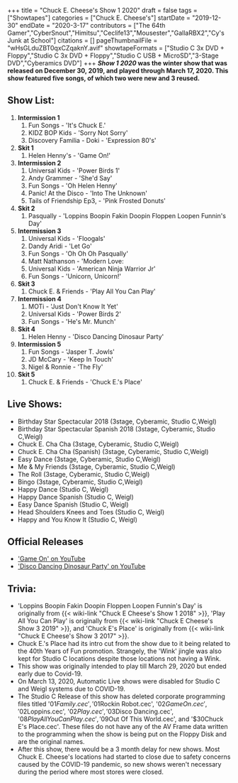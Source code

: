 +++
title = "Chuck E. Cheese's Show 1 2020"
draft = false
tags = ["Showtapes"]
categories = ["Chuck E. Cheese's"]
startDate = "2019-12-30"
endDate = "2020-3-17"
contributors = ["The 64th Gamer","CyberSnout","Himitsu","Ceclife13","Mousester","GallaRBX2","Cy's Junk at School"]
citations = []
pageThumbnailFile = "wHsGLduZBT0qxCZqaknY.avif"
showtapeFormats = ["Studio C 3x DVD + Floppy","Studio C 3x DVD + Floppy","Studio C USB + MicroSD","3-Stage DVD","Cyberamics DVD"]
+++
***Show 1 2020* was the winter show that was released on December 30, 2019, and played through March 17, 2020. This show featured five songs, of which two were new and 3 reused.**

## Show List:

1.  **Intermission 1**
    1.  Fun Songs - 'It's Chuck E.'
    2.   KIDZ BOP Kids - 'Sorry Not Sorry'
    3.   Discovery Familia - Doki - 'Expression 80's'
2.  **Skit 1**
    1.  Helen Henny's - 'Game On!'
3.  **Intermission 2**
    1.   Universal Kids - 'Power Birds 1'
    2.   Andy Grammer - 'She'd Say'
    3.  Fun Songs - 'Oh Helen Henny'
    4.   Panic! At the Disco - 'Into The Unknown'
    5.   Tails of Friendship Ep3, - 'Pink Frosted Donuts'
4.  **Skit 2**
    1.  Pasqually - 'Loppins Boopin Fakin Doopin Floppen Loopen Funnin's Day'
5.  **Intermission 3**
    1.   Universal Kids - 'Floogals'
    2.   Dandy Aridi - 'Let Go'
    3.  Fun Songs - 'Oh Oh Oh Pasqually'
    4.   Matt Nathanson - 'Modern Love:
    5.   Universal Kids - 'American Ninja Warrior Jr'
    6.  Fun Songs - 'Unicorn, Unicorn!'
6.  **Skit 3**
    1.  Chuck E. & Friends - 'Play All You Can Play'
7.  **Intermission 4**
    1.   MOTi - 'Just Don't Know It Yet'
    2.   Universal Kids - 'Power Birds 2'
    3.  Fun Songs - 'He's Mr. Munch'
8.  **Skit 4**
    1.  Helen Henny - 'Disco Dancing Dinosaur Party'
9.  **Intermission 5**
    1.  Fun Songs - 'Jasper T. Jowls'
    2.  JD McCary - 'Keep In Touch'
    3.   Nigel & Ronnie - 'The Fly'
10. **Skit 5**
    1.  Chuck E. & Friends - 'Chuck E.'s Place'

## Live Shows:

- Birthday Star Spectacular 2018 (3stage, Cyberamic, Studio C,Weigl)
- Birthday Star Spectacular Spanish 2018 (3stage, Cyberamic, Studio C,Weigl)
- Chuck E. Cha Cha (3stage, Cyberamic, Studio C,Weigl)
- Chuck E. Cha Cha (Spanish) (3stage, Cyberamic, Studio C,Weigl)
- Easy Dance (3stage, Cyberamic, Studio C,Weigl)
- Me & My Friends (3stage, Cyberamic, Studio C,Weigl)
- The Roll (3stage, Cyberamic, Studio C,Weigl)
- Bingo (3stage, Cyberamic, Studio C,Weigl)
- Happy Dance (Studio C, Weigl)
- Happy Dance Spanish (Studio C, Weigl)
- Easy Dance Spanish (Studio C, Weigl)
- Head Shoulders Knees and Toes (Studio C, Weigl)
- Happy and You Know It (Studio C, Weigl)

## Official Releases

- ['Game On' on YouTube](https://www.youtube.com/watch?v=mBGD_-LbBJs)
- ['Disco Dancing Dinosaur Party' on YouTube](https://www.youtube.com/watch?v=daBaq2zk2Rs)

## Trivia:

- 'Loppins Boopin Fakin Doopin Floppen Loopen Funnin's Day' is originally from {{< wiki-link "Chuck E Cheese's Show 1 2018" >}}, 'Play All You Can Play' is originally from {{< wiki-link "Chuck E Cheese's Show 3 2019" >}}, and 'Chuck E's Place' is originally from {{< wiki-link "Chuck E Cheese's Show 3 2017" >}}.
- Chuck E.'s Place had its intro cut from the show due to it being related to the 40th Years of Fun promotion. Strangely, the 'Wink' jingle was also kept for Studio C locations despite those locations not having a Wink.
- This show was originally intended to play till March 29, 2020 but ended early due to Covid-19.
- On March 13, 2020, Automatic Live shows were disabled for Studio C and Weigl systems due to COVID-19.
- The Studio C Release of this show has deleted corporate programming files titled '$01Family.cec', '$01Rockin Robot.cec', '$02Game On.cec', '$02Loppins.cec', '$02Play.cec', '$03Disco Dancing.cec', '$08Play All You Can Play.cec', '$09Out Of This World.cec', and '$30Chuck E's Place.cec'. These files do not have any of the AV Frame data written to the programming when the show is being put on the Floppy Disk and are the original names.
- After this show, there would be a 3 month delay for new shows. Most Chuck E. Cheese's locations had started to close due to safety concerns caused by the COVID-19 pandemic, so new shows weren't necessary during the period where most stores were closed.
